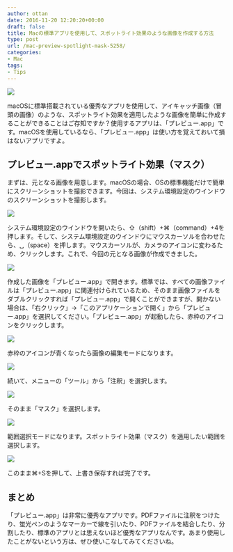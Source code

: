 ```yaml
---
author: ottan
date: 2016-11-20 12:20:20+00:00
draft: false
title: Macの標準アプリを使用して、スポットライト効果のような画像を作成する方法
type: post
url: /mac-preview-spotlight-mask-5258/
categories:
- Mac
tags:
- Tips
---
```


![](/images/2016/11/161120-583192dfbdda6.png)






macOSに標準搭載されている優秀なアプリを使用して、アイキャッチ画像（冒頭の画像）のような、スポットライト効果を適用したような画像を簡単に作成することができることはご存知ですか？使用するアプリは、「プレビュー.app」です。macOSを使用しているなら、「プレビュー.app」は使い方を覚えておいて損はないアプリですよ。





## プレビュー.appでスポットライト効果（マスク）





まずは、元となる画像を用意します。macOSの場合、OSの標準機能だけで簡単にスクリーンショットを撮影できます。今回は、システム環境設定のウインドウのスクリーンショットを撮影します。





![](/images/2016/11/161120-583192e6a5b47.png)






システム環境設定のウインドウを開いたら、⇧（shift）+⌘（command）+4を押します。そして、システム環境設定のウインドウにマウスカーソルを合わせたら、␣（space）を押します。マウスカーソルが、カメラのアイコンに変わるため、クリックします。これで、今回の元となる画像が作成できました。





![](/images/2016/11/161120-583192eb8639b.png)






作成した画像を「プレビュー.app」で開きます。標準では、すべての画像ファイルは「プレビュー.app」に関連付けられているため、そのまま画像ファイルをダブルクリックすれば「プレビュー.app」で開くことができますが、開かない場合は、「右クリック」→「このアプリケーションで開く」から「プレビュー.app」を選択してください。「プレビュー.app」が起動したら、赤枠のアイコンをクリックします。





![](/images/2016/11/161120-583192f1af42a.png)






赤枠のアイコンが青くなったら画像の編集モードになります。





![](/images/2016/11/161120-583192f67eb10.png)






続いて、メニューの「ツール」から「注釈」を選択します。





![](/images/2016/11/161120-583192fb3b527.png)






そのまま「マスク」を選択します。





![](/images/2016/11/161120-5831930074780.png)






範囲選択モードになります。スポットライト効果（マスク）を適用したい範囲を選択します。





![](/images/2016/11/161120-58319304c7faa.png)






このまま⌘+Sを押して、上書き保存すれば完了です。





## まとめ





「プレビュー.app」は非常に優秀なアプリです。PDFファイルに注釈をつけたり、蛍光ペンのようなマーカーで線を引いたり、PDFファイルを結合したり、分割したり、標準のアプリとは思えないほど優秀なアプリなんです。あまり使用したことがないという方は、ぜひ使いこなしてみてくださいね。

